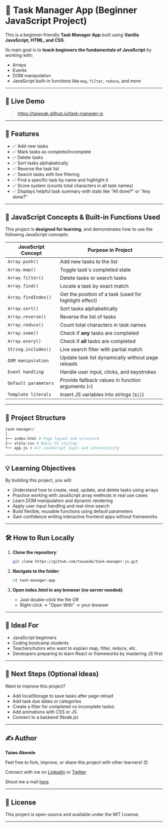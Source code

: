 # 📝 Task Manager App (Beginner JavaScript Project)

This is a beginner-friendly **Task Manager App** built using **Vanilla JavaScript, HTML, and CSS**.

Its main goal is to **teach beginners the fundamentals of JavaScript** by working with:
- Arrays
- Events
- DOM manipulation
- JavaScript built-in functions like `map`, `filter`, `reduce`, and more

---

## 🚀 Live Demo

> https://taiwoak.github.io/task-manager-js

---

## 🎯 Features

- ✅ Add new tasks
- ✅ Mark tasks as complete/incomplete
- ✅ Delete tasks
- ✅ Sort tasks alphabetically
- ✅ Reverse the task list
- ✅ Search tasks with live filtering
- ✅ Find a specific task by name and highlight it
- ✅ Score system (counts total characters in all task names)
- ✅ Displays helpful task summary with stats like "All done?" or "Any done?"

---

## 🧠 JavaScript Concepts & Built-in Functions Used

This project is **designed for learning**, and demonstrates how to use the following JavaScript concepts:

| JavaScript Concept  | Purpose in Project                                               |
|----------------------|------------------------------------------------------------------|
| `Array.push()`       | Add new tasks to the list                                        |
| `Array.map()`        | Toggle task's completed state                                    |
| `Array.filter()`     | Delete tasks or search tasks                                     |
| `Array.find()`       | Locate a task by exact match                                     |
| `Array.findIndex()`  | Get the position of a task (used for highlight effect)           |
| `Array.sort()`       | Sort tasks alphabetically                                        |
| `Array.reverse()`    | Reverse the list of tasks                                        |
| `Array.reduce()`     | Count total characters in task names                             |
| `Array.some()`       | Check if **any** tasks are completed                             |
| `Array.every()`      | Check if **all** tasks are completed                             |
| `String.includes()`  | Live search filter with partial match                            |
| `DOM manipulation`   | Update task list dynamically without page reloads                |
| `Event handling`     | Handle user input, clicks, and keystrokes                        |
| `Default parameters` | Provide fallback values in function arguments (`=`)              |
| `Template literals`  | Insert JS variables into strings (`${}`)                         |

---

## 🧱 Project Structure

```bash
task-manager/
│
├── index.html # Page layout and structure
├── style.css # Basic UI styling
└── app.js # All JavaScript logic and interactivity
```

---

## 💡 Learning Objectives

By building this project, you will:

- Understand how to create, read, update, and delete tasks using arrays
- Practice working with JavaScript array methods in real use cases
- Learn DOM manipulation and dynamic rendering
- Apply user input handling and real-time search
- Build flexible, reusable functions using default parameters
- Gain confidence writing interactive frontend apps without frameworks

---

## 🛠️ How to Run Locally

1. **Clone the repository**:

   ```bash
   git clone https://github.com/taiwoak/task-manager-js.git
   ```

2. **Navigate to the folder**:

    ```bash
    cd task-manager-app
    ```

3. **Open index.html in any browser (no server needed)**:

    - Just double-click the file OR
    - Right-click → "Open With" → your browser

---

## 👶 Ideal For

- JavaScript beginners
- Coding bootcamp students
- Teachers/tutors who want to explain map, filter, reduce, etc.
- Developers preparing to learn React or frameworks by mastering JS first

---

## 📌 Next Steps (Optional Ideas)

Want to improve this project?

- Add localStorage to save tasks after page reload
- Add task due dates or categories
- Create a filter for completed vs incomplete tasks\
- Add animations with CSS or JS
- Connect to a backend (Node.js)

---

## ✍️ Author

**Taiwo Akerele**

Feel free to fork, improve, or share this project with other learners! 😊

Connect with me on [LinkedIn](https://www.linkedin.com/in/taiwoakerele) or [Twitter](https://www.x.com/td_akerele)

Shoot me a mail [here](mailto:taiwoakerele98@gmail.com)

---

## 📜 License

This project is open-source and available under the MIT License.

---
